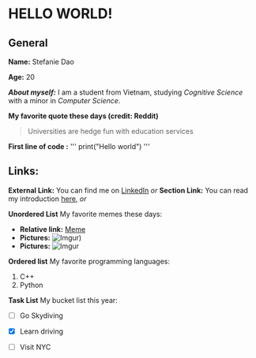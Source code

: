 # HELLO WORLD!

## General
**Name:** Stefanie Dao

**Age:** 20

***About myself:*** I am a student from Vietnam, studying *Cognitive Science* with a minor in *Computer Science*.

**My favorite quote these days (credit: Reddit)**
> Universities are hedge fun with education services 

**First line of __code__ :**
''' 
print("Hello world")
'''

##  Links:
**External Link:** You can find me on [LinkedIn](https://www.linkedin.com/in/stefanie-dao/) *or*
**Section Link:** You can read my introduction [here](Gene), *or*

**Unordered List** My favorite memes these days:
- **Relative link:** [Meme](IMG_1947.JPG)
- **Pictures:** ![Imgur](https://imgur.com/EwPHOT4))
- **Pictures:** ![Imgur](https://imgur.com/AEDDxTV)


**Ordered list** My favorite programming languages:
1. C++
2. Python

**Task List** My bucket list this year:
- [ ] Go Skydiving
- [x] Learn driving
- [ ] Visit NYC 


